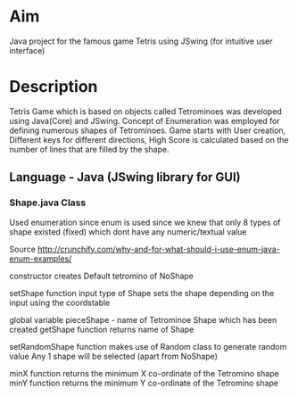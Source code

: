 # Aim

Java project for the famous game Tetris using JSwing (for intuitive user interface)

# Description

Tetris Game which is based on objects called Tetrominoes was developed using Java(Core) and JSwing. Concept of Enumeration was employed for defining numerous shapes of Tetrominoes. Game starts with User creation, Different keys for different directions, High Score is calculated based on the number of lines that are filled by the shape.

## Language - Java (JSwing library for GUI)

### Shape.java Class

Used enumeration since enum is used since we knew that only 8 types of shape existed (fixed) which dont have any numeric/textual value

Source
http://crunchify.com/why-and-for-what-should-i-use-enum-java-enum-examples/

constructor creates Default tetromino of NoShape

setShape function
input type of Shape 
sets the shape depending on the input using the coordstable

global variable pieceShape - name of Tetrominoe Shape which has been created
getShape function
returns name of Shape

setRandomShape function makes use of Random class to generate random value
Any 1 shape will be selected (apart from NoShape)

minX function returns the minimum X co-ordinate of the Tetromino shape
minY function returns the minimum Y co-ordinate of the Tetromino shape 


